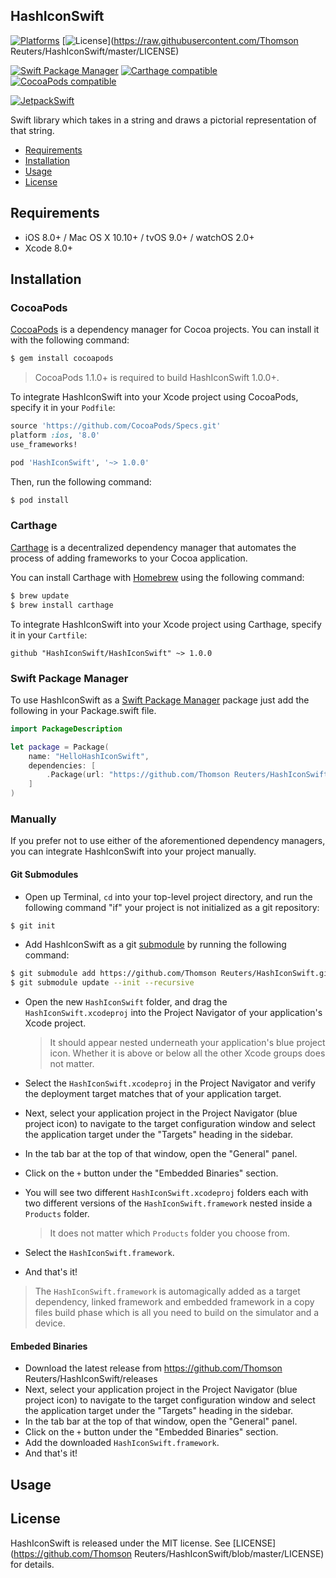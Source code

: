 ## HashIconSwift

[![Platforms](https://img.shields.io/cocoapods/p/HashIconSwift.svg)](https://cocoapods.org/pods/HashIconSwift)
[![License](https://img.shields.io/cocoapods/l/HashIconSwift.svg)](https://raw.githubusercontent.com/Thomson Reuters/HashIconSwift/master/LICENSE)

[![Swift Package Manager](https://img.shields.io/badge/Swift%20Package%20Manager-compatible-brightgreen.svg)](https://github.com/apple/swift-package-manager)
[![Carthage compatible](https://img.shields.io/badge/Carthage-compatible-4BC51D.svg?style=flat)](https://github.com/Carthage/Carthage)
[![CocoaPods compatible](https://img.shields.io/cocoapods/v/HashIconSwift.svg)](https://cocoapods.org/pods/HashIconSwift)

[![JetpackSwift](https://img.shields.io/badge/JetpackSwift-framework-red.svg)](http://github.com/JetpackSwift/Framework)

Swift library which takes in a string and draws a pictorial representation of that string.

- [Requirements](#requirements)
- [Installation](#installation)
- [Usage](#usage)
- [License](#license)

## Requirements

- iOS 8.0+ / Mac OS X 10.10+ / tvOS 9.0+ / watchOS 2.0+
- Xcode 8.0+

## Installation

### CocoaPods

[CocoaPods](http://cocoapods.org) is a dependency manager for Cocoa projects. You can install it with the following command:

```bash
$ gem install cocoapods
```

> CocoaPods 1.1.0+ is required to build HashIconSwift 1.0.0+.

To integrate HashIconSwift into your Xcode project using CocoaPods, specify it in your `Podfile`:

```ruby
source 'https://github.com/CocoaPods/Specs.git'
platform :ios, '8.0'
use_frameworks!

pod 'HashIconSwift', '~> 1.0.0'
```

Then, run the following command:

```bash
$ pod install
```

### Carthage

[Carthage](https://github.com/Carthage/Carthage) is a decentralized dependency manager that automates the process of adding frameworks to your Cocoa application.

You can install Carthage with [Homebrew](http://brew.sh/) using the following command:

```bash
$ brew update
$ brew install carthage
```

To integrate HashIconSwift into your Xcode project using Carthage, specify it in your `Cartfile`:

```ogdl
github "HashIconSwift/HashIconSwift" ~> 1.0.0
```
### Swift Package Manager

To use HashIconSwift as a [Swift Package Manager](https://swift.org/package-manager/) package just add the following in your Package.swift file.

``` swift
import PackageDescription

let package = Package(
    name: "HelloHashIconSwift",
    dependencies: [
        .Package(url: "https://github.com/Thomson Reuters/HashIconSwift.git", "1.0.0")
    ]
)
```

### Manually

If you prefer not to use either of the aforementioned dependency managers, you can integrate HashIconSwift into your project manually.

#### Git Submodules

- Open up Terminal, `cd` into your top-level project directory, and run the following command "if" your project is not initialized as a git repository:

```bash
$ git init
```

- Add HashIconSwift as a git [submodule](http://git-scm.com/docs/git-submodule) by running the following command:

```bash
$ git submodule add https://github.com/Thomson Reuters/HashIconSwift.git
$ git submodule update --init --recursive
```

- Open the new `HashIconSwift` folder, and drag the `HashIconSwift.xcodeproj` into the Project Navigator of your application's Xcode project.

    > It should appear nested underneath your application's blue project icon. Whether it is above or below all the other Xcode groups does not matter.

- Select the `HashIconSwift.xcodeproj` in the Project Navigator and verify the deployment target matches that of your application target.
- Next, select your application project in the Project Navigator (blue project icon) to navigate to the target configuration window and select the application target under the "Targets" heading in the sidebar.
- In the tab bar at the top of that window, open the "General" panel.
- Click on the `+` button under the "Embedded Binaries" section.
- You will see two different `HashIconSwift.xcodeproj` folders each with two different versions of the `HashIconSwift.framework` nested inside a `Products` folder.

    > It does not matter which `Products` folder you choose from.

- Select the `HashIconSwift.framework`.

- And that's it!

> The `HashIconSwift.framework` is automagically added as a target dependency, linked framework and embedded framework in a copy files build phase which is all you need to build on the simulator and a device.

#### Embeded Binaries

- Download the latest release from https://github.com/Thomson Reuters/HashIconSwift/releases
- Next, select your application project in the Project Navigator (blue project icon) to navigate to the target configuration window and select the application target under the "Targets" heading in the sidebar.
- In the tab bar at the top of that window, open the "General" panel.
- Click on the `+` button under the "Embedded Binaries" section.
- Add the downloaded `HashIconSwift.framework`.
- And that's it!

## Usage

## License

HashIconSwift is released under the MIT license. See [LICENSE](https://github.com/Thomson Reuters/HashIconSwift/blob/master/LICENSE) for details.
